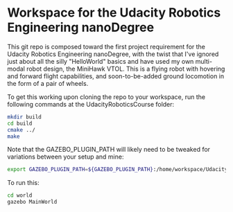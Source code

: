# Workspace for the Udacity Robotics Engineering nanoDegree

This git repo is composed toward the first project requirement for the Udacity Robotics Engineering nanoDegree, with the twist that I've ignored just about all the silly "HelloWorld" basics and have used my own multi-modal robot design, the MiniHawk VTOL. This is a flying robot with hovering and forward flight capabilities, and soon-to-be-added ground locomotion in the form of a pair of wheels.

To get this working upon cloning the repo to your workspace, run the following commands at the UdacityRoboticsCourse folder:

```sh
mkdir build
cd build
cmake ../
make
```

Note that the GAZEBO_PLUGIN_PATH will likely need to be tweaked for variations between your setup and mine:
```sh
export GAZEBO_PLUGIN_PATH=${GAZEBO_PLUGIN_PATH}:/home/workspace/UdacityRoboticsCourse/build
```

To run this:
```sh
cd world
gazebo MainWorld
```

